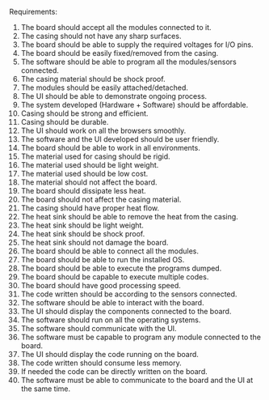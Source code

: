 Requirements:  

1. The board should accept all the modules connected to it.    
2. The casing should not have any sharp surfaces.   
3. The board should be able to supply the required voltages for I/O pins.   
4. The board should be easily fixed/removed from the casing.  
5. The software should be able to program all the modules/sensors connected.
6. The casing material should be shock proof.  
7. The modules should be easily attached/detached.   
8. The UI should be able to demonstrate ongoing process.     
9. The system developed (Hardware + Software) should be affordable.    
10. Casing should be strong and efficient.    
11. Casing should be durable.    
12. The UI should work on all the browsers smoothly.    
13. The software and the UI developed should be user friendly.    
14. The board should be able to work in all environments.   
15. The material used for casing should be rigid.    
16. The material used should be light weight.   
17. The material used should be low cost.   
18. The material should not affect the board.   
19. The board should dissipate less heat.     
20. The board should not affect the casing material.    
21. The casing should have proper heat flow.    
22. The heat sink should be able to remove the heat from the casing.    
23. The heat sink should be light weight.    
24. The heat sink should be shock proof.     
25. The heat sink should not damage the board.       
26. The board should be able to connect all the modules.    
27. The board should be able to run the installed OS.    
28. The board should be able to execute the programs dumped.    
29. The board should be capable to execute multiple codes.    
30. The board should have good processing speed.   
31. The code written should be according to the sensors connected.    
32. The software should be able to interact with the board.    
33. The UI should display the components connected to the board.    
34. The software should run on all the operating systems.     
35. The software should communicate with the UI.     
36. The software must be capable to program any module connected to the board.    
37. The UI should display the code running on the board.     
38. The code written should consume less memory.     
39. If needed the code can be directly written on the board.   
40. The software must be able to communicate to the board and the UI at the same time.         
